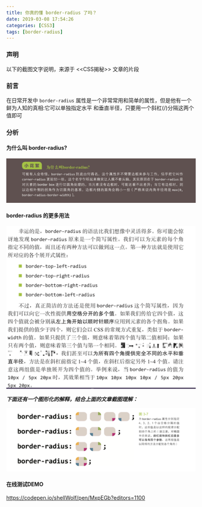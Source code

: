 ```yaml
---
title: 你真的懂 border-radius 了吗？
date: 2019-03-08 17:54:26
categories: [CSS3]
tags: [border-radius]
---
```


### 声明

以下的截图文字说明，来源于 <<CSS揭秘>> 文章的片段

### 前言

在日常开发中 `border-radius` 属性是一个非常常用和简单的属性，但是他有一个鲜为人知的真相:它可以单独指定水平 和垂直半径，只要用一个斜杠(/)分隔这两个值即可

### 分析

#### 为什么叫 border-radius?

![border-radius-explain](/images/border-radius1.png)

#### border-radius 的更多用法

![border-radius](/images/border-radius2.png)

***下面还有一个图形化的解释，结合上面的文章截图理解：***

![border-radius1](/images/border-radius3.png)

#### 在线测试DEMO

https://codepen.io/shellWolf/pen/MxpEGb?editors=1100
